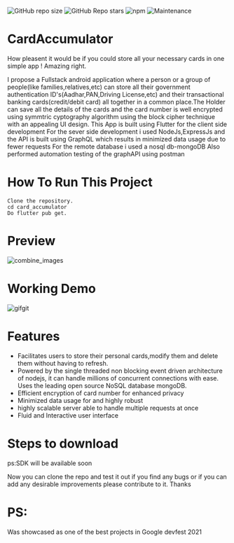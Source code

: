 ![GitHub repo size](https://img.shields.io/github/repo-size/Shantanu66/CardAccumulator?color=purple)
![GitHub Repo stars](https://img.shields.io/github/stars/Shantanu66/CardAccumulator?color=%23&logo=flutter)
![npm](https://img.shields.io/npm/v/node?color=%23ff0000&logo=Node.js)
![Maintenance](https://img.shields.io/maintenance/no/2022)


# CardAccumulator 

How pleasent it would be if you could store all your necessary cards in one simple app ! Amazing right.

I propose a Fullstack android application where a person or a group of people(like families,relatives,etc) can store all their government authentication ID's(Aadhar,PAN,Driving License,etc) and their transactional banking cards(credit/debit card) all together in a common place.The Holder can save all the details of the cards and the card number is well encrypted using symmtric cyptography algorithm using the block cipher technique with an appealing UI design.
This App is built using Flutter for the client side development
For the sever side development i used NodeJs,ExpressJs and the API is built using GraphQL which results in minimized data usage due to fewer requests
For the remote database i used a nosql db-mongoDB
Also performed automation testing of the graphAPI using postman

# How To Run This Project

    Clone the repository.
    cd card_accumulator
    Do flutter pub get.

# Preview
![combine_images](https://user-images.githubusercontent.com/64373963/139274388-ba056c14-7bf9-43a9-98f3-ebf285e51f14.jpg)

# Working Demo
![gifgit](https://user-images.githubusercontent.com/64373963/145867076-0b86194f-0487-4629-af5a-70ea4ac1265e.gif)

# Features

* Facilitates users to store their personal cards,modify them and delete them without having to refresh.<br/>
* Powered by the single threaded non blocking event driven architecture of nodejs, it can handle millions of concurrent connections with ease. Uses
the leading open source NoSQL database mongoDB.<br />
* Efficient encryption of card number for enhanced privacy <br />
* Minimized data usage for and highly robust<br />
* highly scalable server able to handle multiple requests at once<br />
* Fluid and Interactive user interface<br />

# Steps to download

ps:SDK will be available soon

Now you can clone the repo and test it out if you find any bugs or if you can add any desirable improvements please contribute to it.
Thanks

# PS:

Was showcased as one of the best projects in Google devfest 2021
